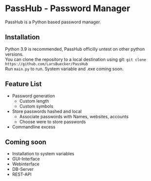# PassHub - Password Manager
PassHub is a Python based password manager. 

## Installation
Python 3.9 is recommended, PassHub officilly untest on other python versions. <br/>
You can clone the repository to a local destination using git:
`git clone https://github.com/LarsBuecker/PassHub` <br/>
Run `main.py` to run. System variable and .exe coming soon.

## Feature List
 - Password generation
    - Custom length
    - Custom symbols
- Store passwords hashed and local
    - Associate passwords with Names, websites, accounts
    - Choose were to store passwords
- Commandline excess

## Coming soon
 - Installation to system variables
 - GUI-Interface
 - Webinterface
 - DB-Server
 - REST-API